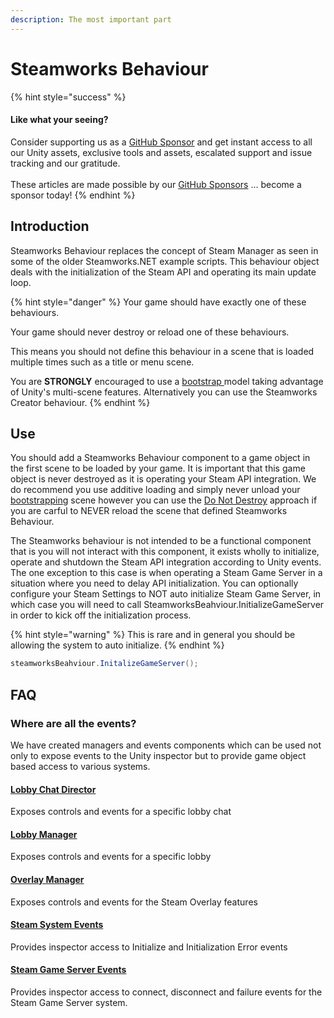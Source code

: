 ```yaml
---
description: The most important part
---
```


# Steamworks Behaviour

{% hint style="success" %}
#### Like what your seeing?

Consider supporting us as a [GitHub Sponsor](../../../company/become-a-sponsor.md) and get instant access to all our Unity assets, exclusive tools and assets, escalated support and issue tracking and our gratitude.\
\
These articles are made possible by our [GitHub Sponsors](https://github.com/sponsors/heathen-engineering) ... become a sponsor today!
{% endhint %}

## Introduction

Steamworks Behaviour replaces the concept of Steam Manager as seen in some of the older Steamworks.NET example scripts. This behaviour object deals with the initialization of the Steam API and operating its main update loop.&#x20;

{% hint style="danger" %}
Your game should have exactly one of these behaviours.

Your game should never destroy or reload one of these behaviours.



This means you should not define this behaviour in a scene that is loaded multiple times such as a title or menu scene.



You are **STRONGLY** encouraged to use a [bootstrap ](../../../company/concepts/fundamentals/bootstrap-scene.md)model taking advantage of Unity's multi-scene features. Alternatively you can use the Steamworks Creator behaviour.
{% endhint %}

## Use

You should add a Steamworks Behaviour component to a game object in the first scene to be loaded by your game. It is important that this game object is never destroyed as it is operating your Steam API integration. We do recommend you use additive loading and simply never unload your [bootstrapping](../../../company/concepts/fundamentals/bootstrap-scene.md) scene however you can use the [Do Not Destroy](../../../company/concepts/fundamentals/bootstrap-scene.md) approach if you are carful to NEVER reload the scene that defined Steamworks Behaviour.

The Steamworks behaviour is not intended to be a functional component that is you will not interact with this component, it exists wholly to initialize, operate and shutdown the Steam API integration according to Unity events. The one exception to this case is when operating a Steam Game Server in a situation where you need to delay API initialization. You can optionally configure your Steam Settings to NOT auto initialize Steam Game Server, in which case you will need to call SteamworksBeahviour.InitializeGameServer in order to kick off the initialization process.

{% hint style="warning" %}
This is rare and in general you should be allowing the system to auto initialize.
{% endhint %}

```csharp
steamworksBeahviour.InitalizeGameServer();
```

## FAQ

### Where are all the events?

We have created managers and events components which can be used not only to expose events to the Unity inspector but to provide game object based access to various systems.

#### [Lobby Chat Director](lobby-chat-director.md)

Exposes controls and events for a specific lobby chat

#### [Lobby Manager](lobby-manager.md)

Exposes controls and events for a specific lobby

#### [Overlay Manager](overlay-manager.md)

Exposes controls and events for the Steam Overlay features

#### [Steam System Events](steam-system-events.md)

Provides inspector access to Initialize and Initialization Error events

#### [Steam Game Server Events](steam-game-server-events.md)

Provides inspector access to connect, disconnect and failure events for the Steam Game Server system.
